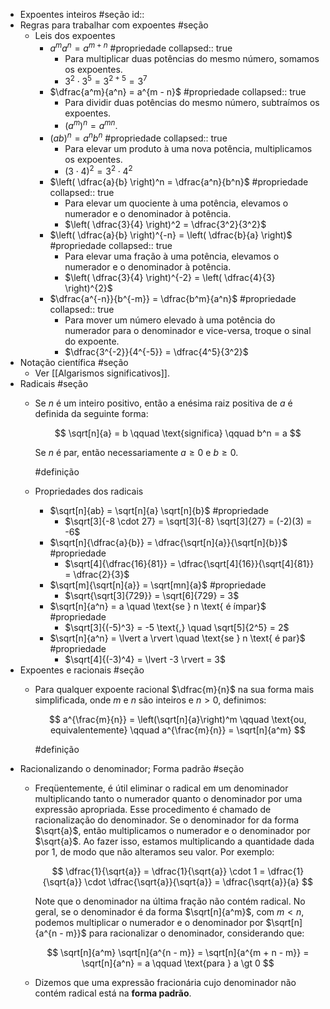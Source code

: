 - Expoentes inteiros #seção
  id::
- Regras para trabalhar com expoentes #seção
	- Leis dos expoentes
		- $a^m a^n = a^{m + n}$ #propriedade
		  collapsed:: true
			- Para multiplicar duas potências do mesmo número, somamos os expoentes.
			- $3^2 \cdot 3^5 = 3^{2+5} = 3^7$
		- $\dfrac{a^m}{a^n} = a^{m - n}$ #propriedade
		  collapsed:: true
			- Para dividir duas potências do mesmo número, subtraímos os expoentes.
			- $(a^m)^n = a^{mn}$.
		- $(ab)^n = a^n b^n$ #propriedade
		  collapsed:: true
			- Para elevar um produto à uma nova potência, multiplicamos os expoentes.
			- $(3 \cdot 4)^2 = 3^2 \cdot 4^2$
		- $\left( \dfrac{a}{b} \right)^n  = \dfrac{a^n}{b^n}$ #propriedade
		  collapsed:: true
			- Para elevar um quociente à uma potência, elevamos o numerador e o denominador à potência.
			- $\left( \dfrac{3}{4} \right)^2  = \dfrac{3^2}{3^2}$
		- $\left( \dfrac{a}{b} \right)^{-n} = \left( \dfrac{b}{a} \right)$ #propriedade
		  collapsed:: true
			- Para elevar uma fração à uma potência, elevamos o numerador e o denominador à potência.
			- $\left( \dfrac{3}{4} \right)^{-2} = \left( \dfrac{4}{3} \right)^{2}$
		- $\dfrac{a^{-n}}{b^{-m}} = \dfrac{b^m}{a^n}$ #propriedade
		  collapsed:: true
			- Para mover um número elevado à uma potência do numerador para o denominador e vice-versa, troque o sinal do expoente.
			- $\dfrac{3^{-2}}{4^{-5}} = \dfrac{4^5}{3^2}$
- Notação científica #seção
	- Ver [[Algarismos significativos]].
- Radicais #seção
	- Se $n$ é um inteiro positivo, então a enésima raiz positiva de $a$ é definida da seguinte forma:
	  
	  $$
	  \sqrt[n]{a} = b \qquad \text{significa} \qquad b^n = a
	  $$
	  
	  Se $n$ é par, então necessariamente $a \geq 0$ e $b \geq 0$.
	  
	  #definição
	- Propriedades dos radicais
		- $\sqrt[n]{ab} = \sqrt[n]{a} \sqrt[n]{b}$ #propriedade
			- $\sqrt[3]{-8 \cdot 27} = \sqrt[3]{-8} \sqrt[3]{27} = (-2)(3) = -6$
		- $\sqrt[n]{\dfrac{a}{b}} = \dfrac{\sqrt[n]{a}}{\sqrt[n]{b}}$ #propriedade
			- $\sqrt[4]{\dfrac{16}{81}} = \dfrac{\sqrt[4]{16}}{\sqrt[4]{81}} = \dfrac{2}{3}$
		- $\sqrt[m]{\sqrt[n]{a}} = \sqrt[mn]{a}$ #propriedade
			- $\sqrt{\sqrt[3]{729}} = \sqrt[6]{729} = 3$
		- $\sqrt[n]{a^n} = a \quad \text{se } n \text{ é ímpar}$ #propriedade
			- $\sqrt[3]{(-5)^3} = -5 \text{,} \quad \sqrt[5]{2^5} = 2$
		- $\sqrt[n]{a^n} = \lvert a \rvert \quad \text{se } n \text{ é par}$ #propriedade
			- $\sqrt[4]{(-3)^4} = \lvert -3 \rvert = 3$
- Expoentes e racionais #seção
	- Para qualquer expoente racional $\dfrac{m}{n}$ na sua forma mais simplificada, onde $m$ e $n$ são inteiros e $n \gt 0$, definimos:
	      
	  $$
	  a^{\frac{m}{n}} = \left(\sqrt[n]{a}\right)^m \qquad \text{ou, equivalentemente} \qquad a^{\frac{m}{n}} = \sqrt[n]{a^m}
	  $$
	  
	  #definição
- Racionalizando o denominador; Forma padrão #seção
	- Freqüentemente, é útil eliminar o radical em um denominador multiplicando tanto o numerador quanto o denominador por uma expressão apropriada. Esse procedimento é chamado de racionalização do denominador. Se o denominador for da forma $\sqrt{a}$, então multiplicamos o numerador e o denominador por $\sqrt{a}$. Ao fazer isso, estamos multiplicando a quantidade dada por 1, de modo que não alteramos seu valor. Por exemplo:
	  
	  $$
	  \dfrac{1}{\sqrt{a}} = \dfrac{1}{\sqrt{a}} \cdot 1 = \dfrac{1}{\sqrt{a}} \cdot \dfrac{\sqrt{a}}{\sqrt{a}} = \dfrac{\sqrt{a}}{a}
	  $$
	  
	  Note que o denominador na última fração não contém radical. No geral, se o denominador é da forma $\sqrt[n]{a^m}$, com $m \lt n$, podemos multiplicar o numerador e o denominador por $\sqrt[n]{a^{n - m}}$ para racionalizar o denominador, considerando que:
	  
	  $$
	  \sqrt[n]{a^m} \sqrt[n]{a^{n - m}} = \sqrt[n]{a^{m + n - m}} = \sqrt[n]{a^n} = a \qquad \text{para } a \gt 0
	  $$
	- Dizemos que uma expressão fracionária cujo denominador não contém radical está na **forma padrão**.